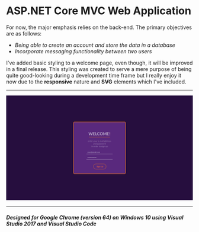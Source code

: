 # ASP.NET Core MVC Web Application

For now, the major emphasis relies on the back-end. The primary objectives are as follows:
* *Being able to create an account and store the data in a database*
* *Incorporate messaging functionality between two users*

I've added basic styling to a welcome page, even though, it will be improved in a final release. This styling was created to serve a mere purpose of being quite good-looking during a development time frame but I really enjoy it now due to the **responsive** nature and **SVG** elements which I've included.

___

![Image](GithubDescription/welcome-page.png?raw=true)

___

##### *Designed for Google Chrome (version 64) on Windows 10 using Visual Studio 2017 and Visual Studio Code*
